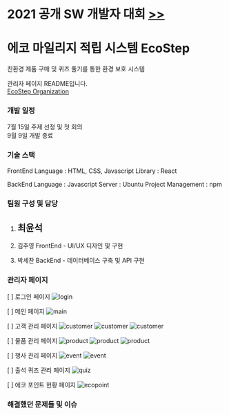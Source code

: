 # 2021 공개 SW 개발자 대회 <a href="https://www.oss.kr/dev_competition"> >> </a>

# 에코 마일리지 적립 시스템 EcoStep

친환경 제품 구매 및 퀴즈 풀기를 통한 환경 보호 시스템

관리자 페이지 README입니다.<br/>
<a href="https://github.com/2021echo-friends"> EcoStep Organization </a>

### 개발 일정

7월 15일 주제 선정 및 첫 회의<br/>
9월 9일 개발 종료

### 기술 스택

FrontEnd
Language : HTML, CSS, Javascript
Library : React

BackEnd
Language : Javascript
Server : Ubuntu
Project Management : npm

### 팀원 구성 및 담당

1. 최윤석
   -

2. 김주영
   FrontEnd - UI/UX 디자인 및 구현

3. 박세찬
   BackEnd - 데이터베이스 구축 및 API 구현

### 관리자 페이지

[ ] 로그인 페이지
![login](./imgs/login.png)

[ ] 메인 페이지
![main](./imgs/mainpage.jpg)

[ ] 고객 관리 페이지
![customer](./imgs/customerMain.jpg)
![customer](./imgs/customerAdd.jpg)
![customer](./imgs/customerEdit.jpg)

[ ] 물품 관리 페이지
![product](./imgs/productMain.jpg)
![product](./imgs/productAdd.jpg)
![product](./imgs/productEdit.jpg)

[ ] 행사 관리 페이지
![event](./imgs/eventMain.jpg)
![event](./imgs/eventAdd.jpg)

[ ] 출석 퀴즈 관리 페이지
![quiz](./imgs/quizMain.jpg)

[ ] 에코 포인트 현황 페이지
![ecopoint](./imgs/ecoPointMain.jpg)

### 해결했던 문제들 및 이슈
